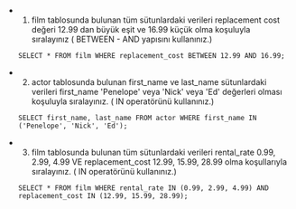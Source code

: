 - 1) film tablosunda bulunan tüm sütunlardaki verileri replacement cost değeri 12.99 dan büyük eşit ve 16.99 küçük olma koşuluyla sıralayınız ( BETWEEN - AND yapısını kullanınız.)

    ```SELECT * FROM film WHERE replacement_cost BETWEEN 12.99 AND 16.99;```

- 2) actor tablosunda bulunan first_name ve last_name sütunlardaki verileri first_name 'Penelope' veya 'Nick' veya 'Ed' değerleri olması koşuluyla sıralayınız. ( IN operatörünü kullanınız.)

    ```SELECT first_name, last_name FROM actor WHERE first_name IN ('Penelope', 'Nick', 'Ed'); ```

- 3) film tablosunda bulunan tüm sütunlardaki verileri rental_rate 0.99, 2.99, 4.99 VE replacement_cost 12.99, 15.99, 28.99 olma koşullarıyla sıralayınız. ( IN operatörünü kullanınız.)

    ```SELECT * FROM film WHERE rental_rate IN (0.99, 2.99, 4.99) AND replacement_cost IN (12.99, 15.99, 28.99); ```